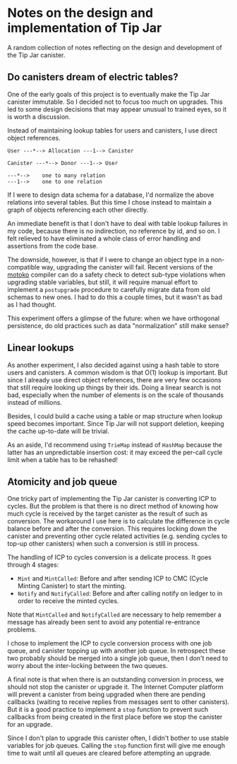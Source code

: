 # Notes on the design and implementation of Tip Jar

A random collection of notes reflecting on the design and development of the Tip Jar canister.

## Do canisters dream of electric tables?

One of the early goals of this project is to eventually make the Tip Jar canister immutable.
So I decided not to focus too much on upgrades.
This led to some design decisions that may appear unusual to trained eyes, so it is worth a discussion.

Instead of maintaining lookup tables for users and canisters, I use direct object references.

```
User ---*--> Allocation ---1--> Canister

Canister ---*--> Donor ---1--> User

---*-->    one to many relation
---1-->    one to one relation
```

If I were to design data schema for a database, I'd normalize the above relations into several tables.
But this time I chose instead to maintain a graph of objects referencing each other directly.

An immediate benefit is that I don't have to deal with table lookup failures in my code, because there is no indirection, no reference by id, and so on.
I felt relieved to have eliminated a whole class of error handling and assertions from the code base.

The downside, however, is that if I were to change an object type in a non-compatible way, upgrading the canister will fail.
Recent versions of the [motoko] compiler can do a safety check to detect sub-type violations when upgrading stable variables, but still, it will require manual effort to implement a `postupgrade` procedure to carefully migrate data from old schemas to new ones.
I had to do this a couple times, but it wasn't as bad as I had thought.

This experiment offers a glimpse of the future: when we have orthogonal persistence, do old practices such as data "normalization" still make sense?

## Linear lookups

As another experiment, I also decided against using a hash table to store users and canisters.
A common wisdom is that O(1) lookup is important.
But since I already use direct object references, there are very few occasions that still require looking up things by their ids.
Doing a linear search is not bad, especially when the number of elements is on the scale of thousands instead of millions.

Besides, I could build a cache using a table or map structure when lookup speed becomes important.
Since Tip Jar will not support deletion, keeping the cache up-to-date will be trivial.

As an aside, I'd recommend using `TrieMap` instead of `HashMap` because the latter has an unpredictable insertion cost: it may exceed the per-call cycle limit when a table has to be rehashed!

## Atomicity and job queue

One tricky part of implementing the Tip Jar canister is converting ICP to cycles.
But the problem is that there is no direct method of knowing how much cycle is received by the target canister as the result of such as conversion.
The workaround I use here is to calculate the difference in cycle balance before and after the conversion.
This requires locking down the canister and preventing other cycle related activities (e.g. sending cycles to top-up other canisters) when such a conversion is still in process.

The handling of ICP to cycles conversion is a delicate process.
It goes through 4 stages:

- `Mint` and `MintCalled`: Before and after sending ICP to CMC (Cycle Minting Canister) to start the minting.
- `Notify` and `NotifyCalled`: Before and after calling notify on ledger to in order to receive the minted cycles.

Note that `MintCalled` and `NotifyCalled` are necessary to help remember a message has already been sent to avoid any potential re-entrance problems.

I chose to implement the ICP to cycle conversion process with one job queue, and canister topping up with another job queue.
In retrospect these two probably should be merged into a single job queue, then I don't need to worry about the inter-locking between the two queues.

A final note is that when there is an outstanding conversion in process, we should not stop the canister or upgrade it.
The Internet Computer platform will prevent a canister from being upgraded when there are pending callbacks (waiting to receive replies from messages sent to other canisters).
But it is a good practice to implement a `stop` function to prevent such callbacks from being created in the first place before we stop the canister for an upgrade.

Since I don't plan to upgrade this canister often, I didn't bother to use stable variables for job queues.
Calling the `stop` function first will give me enough time to wait until all queues are cleared before attempting an upgrade.

[motoko]: https://github.com/dfinity/motoko
